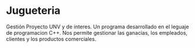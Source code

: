 # Jugueteria
Gestión
Proyecto UNV y de interes.
Un programa desarrollado en  el leguaje de programacion C++. Nos permite gestionar las ganacias,  los empleados, clientes y los productos comerciales.
